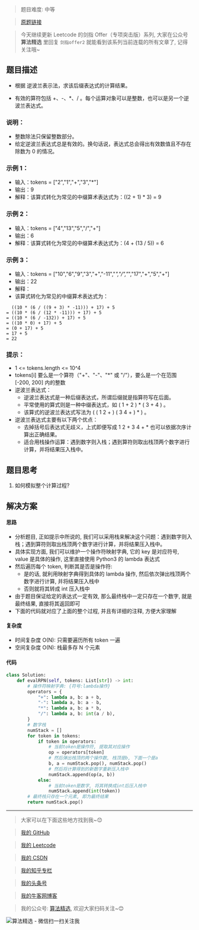 > 题目难度: 中等

> [原题链接](https://leetcode.cn/problems/8Zf90G)

> 今天继续更新 Leetcode 的剑指 Offer（专项突击版）系列, 大家在公众号 **算法精选** 里回复 `剑指offer2` 就能看到该系列当前连载的所有文章了, 记得关注哦~

## 题目描述

- 根据 逆波兰表示法，求该后缀表达式的计算结果。

- 有效的算符包括 +、-、\*、/ 。每个运算对象可以是整数，也可以是另一个逆波兰表达式。

### 说明：

- 整数除法只保留整数部分。
- 给定逆波兰表达式总是有效的。换句话说，表达式总会得出有效数值且不存在除数为 0 的情况。

### 示例 1：

- 输入：tokens = ["2","1","+","3","*"]
- 输出：9
- 解释：该算式转化为常见的中缀算术表达式为：((2 + 1) \* 3) = 9

### 示例 2：

- 输入：tokens = ["4","13","5","/","+"]
- 输出：6
- 解释：该算式转化为常见的中缀算术表达式为：(4 + (13 / 5)) = 6

### 示例 3：

- 输入：tokens = ["10","6","9","3","+","-11","*","/","*","17","+","5","+"]
- 输出：22
- 解释：
- 该算式转化为常见的中缀算术表达式为：

```
  ((10 * (6 / ((9 + 3) * -11))) + 17) + 5
= ((10 * (6 / (12 * -11))) + 17) + 5
= ((10 * (6 / -132)) + 17) + 5
= ((10 * 0) + 17) + 5
= (0 + 17) + 5
= 17 + 5
= 22
```

### 提示：

- 1 <= tokens.length <= 10^4
- tokens[i] 要么是一个算符（"+"、"-"、"\*" 或 "/"），要么是一个在范围 [-200, 200] 内的整数
- 逆波兰表达式：
  - 逆波兰表达式是一种后缀表达式，所谓后缀就是指算符写在后面。
  - 平常使用的算式则是一种中缀表达式，如 ( 1 + 2 ) \* ( 3 + 4 ) 。
  - 该算式的逆波兰表达式写法为 ( ( 1 2 + ) ( 3 4 + ) \* ) 。
- 逆波兰表达式主要有以下两个优点：
  - 去掉括号后表达式无歧义，上式即便写成 1 2 + 3 4 + \* 也可以依据次序计算出正确结果。
  - 适合用栈操作运算：遇到数字则入栈；遇到算符则取出栈顶两个数字进行计算，并将结果压入栈中。

## 题目思考

1. 如何模拟整个计算过程?

## 解决方案

#### 思路

- 分析题目, 正如提示中所说的, 我们可以采用栈来解决这个问题：遇到数字则入栈；遇到算符则取出栈顶两个数字进行计算，并将结果压入栈中。
- 具体实现方面, 我们可以维护一个操作符映射字典, 它的 key 是对应符号, value 是具体的操作, 这里直接使用 Python3 的 lambda 表达式
- 然后遍历每个 token, 判断其是否是操作符:
  - 是的话, 就利用映射字典得到具体的 lambda 操作, 然后依次弹出栈顶两个数字进行计算, 并将结果压入栈中
  - 否则就将其转成 int 压入栈中
- 由于题目保证给定的表达式一定有效, 那么最终栈中一定只存在一个数字, 就是最终结果, 直接将其返回即可
- 下面的代码就对应了上面的整个过程, 并且有详细的注释, 方便大家理解

#### 复杂度

- 时间复杂度 O(N): 只需要遍历所有 token 一遍
- 空间复杂度 O(N): 栈最多存 N 个元素

#### 代码

```python
class Solution:
    def evalRPN(self, tokens: List[str]) -> int:
        # 操作符映射字典: {符号:lambda操作}
        operators = {
            "+": lambda a, b: a + b,
            "-": lambda a, b: a - b,
            "*": lambda a, b: a * b,
            "/": lambda a, b: int(a / b),
        }
        # 数字栈
        numStack = []
        for token in tokens:
            if token in operators:
                # 当前token是操作符, 提取其对应操作
                op = operators[token]
                # 然后弹出栈顶的两个操作数, 栈顶是b, 下面一个是a
                b, a = numStack.pop(), numStack.pop()
                # 然后将计算得到的新数字重新压入栈中
                numStack.append(op(a, b))
            else:
                # 当前token是数字, 将其转换成int后压入栈中
                numStack.append(int(token))
        # 最终栈只存在一个元素, 即为最终结果
        return numStack.pop()
```

---

> 大家可以在下面这些地方找到我~😊

> [我的 GitHub](https://github.com/zjulyx)

> [我的 Leetcode](https://leetcode-cn.com/u/suibianfahui/)

> [我的 CSDN](https://me.csdn.net/zjulyx1993)

> [我的知乎专栏](https://zhuanlan.zhihu.com/c_1242508721932464128)

> [我的头条号](https://www.toutiao.com/c/user/1090304683804520/#mid=1671643017345028)

> [我的牛客网博客](https://blog.nowcoder.net/zjulyx)

> 我的公众号: [算法精选](https://mp.weixin.qq.com/s?__biz=MzA5MDk1MjI5MA==&mid=2247484158&idx=1&sn=90176bac32cf7af40e4074c721fd8a95&chksm=900285f3a7750ce5a068c9c9773781461819633f2fd60533732637ec9520c908371ebc218d49&scene=178&cur_album_id=1386231241346859009#rd), 欢迎大家扫码关注~😊

![算法精选 - 微信扫一扫关注我](https://pic1.zhimg.com/80/v2-7c988a7b35886df51596ef23616764ac_1440w.jpg)
